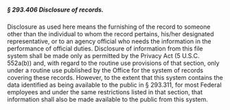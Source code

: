 ##### § 293.406 Disclosure of records. #####

Disclosure as used here means the furnishing of the record to someone other than the individual to whom the record pertains, his/her designated representative, or to an agency official who needs the information in the performance of official duties. Disclosure of information from this file system shall be made only as permitted by the Privacy Act (5 U.S.C. 552a(b)) and, with regard to the routine use provisions of that section, only under a routine use published by the Office for the system of records covering these records. However, to the extent that this system contains the data identified as being available to the public in § 293.311, for most Federal employees and under the same restrictions listed in that section, that information shall also be made available to the public from this system.